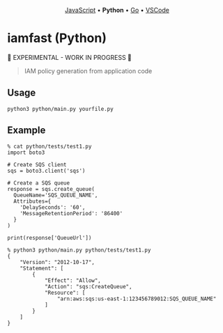 <p align="center"><a href="https://github.com/iann0036/iamfast-js">JavaScript</a> • <b>Python</b> • <a href="https://github.com/iann0036/iamfast-go">Go</a> • <a href="https://github.com/iann0036/iamfast-vscode">VSCode</a></p>

# iamfast (Python)

:construction: EXPERIMENTAL - WORK IN PROGRESS :construction:

> IAM policy generation from application code

## Usage

```
python3 python/main.py yourfile.py
```

## Example

```
% cat python/tests/test1.py
import boto3

# Create SQS client
sqs = boto3.client('sqs')

# Create a SQS queue
response = sqs.create_queue(
  QueueName='SQS_QUEUE_NAME',
  Attributes={
    'DelaySeconds': '60',
    'MessageRetentionPeriod': '86400'
  }
)

print(response['QueueUrl'])
```

```
% python3 python/main.py python/tests/test1.py
{
    "Version": "2012-10-17",
    "Statement": [
        {
            "Effect": "Allow",
            "Action": "sqs:CreateQueue",
            "Resource": [
                "arn:aws:sqs:us-east-1:123456789012:SQS_QUEUE_NAME"
            ]
        }
    ]
}
```
